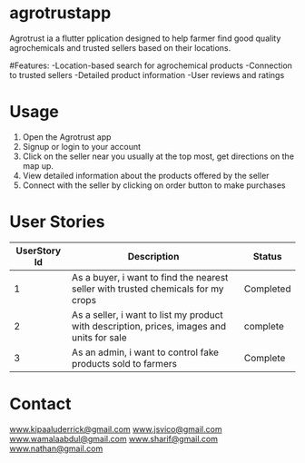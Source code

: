 # agrotrustapp

Agrotrust ia a flutter pplication designed to help farmer find good quality agrochemicals and trusted sellers based on their locations.

#Features:
-Location-based search for agrochemical products
-Connection to trusted sellers
-Detailed product information
-User reviews and ratings

# Usage
1. Open the Agrotrust app
2. Signup or login to your account
3. Click on the seller near you usually at the top most, get directions on the map up.
4. View detailed information about the products offered by the seller
5. Connect with the seller by clicking on order button to make purchases

# User Stories
| UserStory Id | Description | Status |
|--------------|-------------|--------|
| 1            | As a buyer, i want to find the nearest seller with trusted chemicals for my crops | Completed |
| 2            | As a seller, i want to list my product with description, prices, images and units for sale | complete |
| 3            | As an admin, i want to control fake products sold to farmers | Complete |

# Contact
www.kipaaluderrick@gmail.com
www.jsvico@gmail.com
www.wamalaabdul@gmail.com
www.sharif@gmail.com
www.nathan@gmail.com

